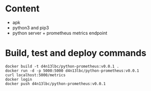 # Content

- apk
- python3 and pip3
- python server + prometheus metrics endpoint


# Build, test and deploy commands

```
docker build -t d4n13lbc/python-prometheus:v0.0.1 .
docker run -d -p 5000:5000 d4n13lbc/python-prometheus:v0.0.1
curl localhost:5000/metrics
docker login
docker push d4n13lbc/python-prometheus:v0.0.1
```
